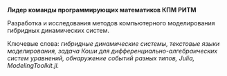 **Лидер команды программирующих математиков КПМ РИТМ**

Разработка и исследования методов компьютерного моделирования гибридных динамических систем.

Ключевые слова: *гибридные динамические системы, текстовые языки моделирования, задача Коши для дифференциально-алгебраических систем уравнений, обнаружение событий разных типов, Julia, ModelingToolkit.jl.*